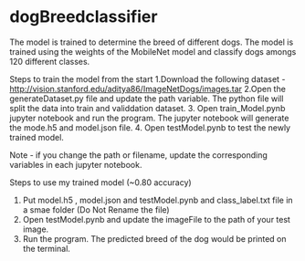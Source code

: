 # dogBreedclassifier
The model is trained to determine the breed of different dogs. The model is trained using the weights of the MobileNet model and classify dogs amongs 120 different classes.

Steps to train the model from the start
  1.Download the following dataset - http://vision.stanford.edu/aditya86/ImageNetDogs/images.tar
  2.Open the generateDataset.py file and update the path variable. The python file will split the data into train and validdation dataset.
  3. Open train_Model.pynb jupyter notebook and run the program. The jupyter notebook will generate the mode.h5 and model.json file.
  4. Open testModel.pynb to test the newly trained model.

Note - if you change the path or filename, update the corresponding variables in each jupyter notebook.

Steps to use my trained model (~0.80 accuracy)
  1. Put model.h5 , model.json and testModel.pynb and class_label.txt file in a smae folder (Do Not Rename the file)
  2. Open testModel.pynb and update the imageFile to the path of your test image.
  3. Run the program. The predicted breed of the dog would be printed on the terminal.
